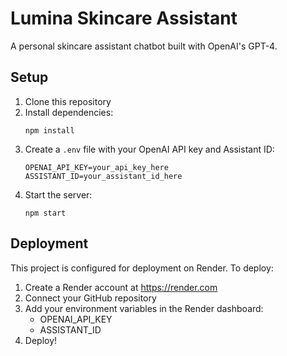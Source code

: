# Lumina Skincare Assistant

A personal skincare assistant chatbot built with OpenAI's GPT-4.

## Setup

1. Clone this repository
2. Install dependencies:
   ```
   npm install
   ```
3. Create a `.env` file with your OpenAI API key and Assistant ID:
   ```
   OPENAI_API_KEY=your_api_key_here
   ASSISTANT_ID=your_assistant_id_here
   ```
4. Start the server:
   ```
   npm start
   ```

## Deployment

This project is configured for deployment on Render. To deploy:

1. Create a Render account at https://render.com
2. Connect your GitHub repository
3. Add your environment variables in the Render dashboard:
   - OPENAI_API_KEY
   - ASSISTANT_ID
4. Deploy! 